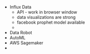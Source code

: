 

 - Influx Data 
	 - API - work in browser window
	 - data visualizations are strong
	 - facebook prophet model available
	 - 
 - Data Robot
 - AutoML
 - AWS Sagemaker
 - 

<!--stackedit_data:
eyJoaXN0b3J5IjpbLTI3NjY3OTU4NV19
-->